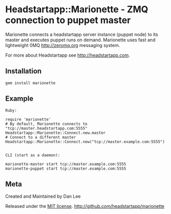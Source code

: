 Headstartapp::Marionette - ZMQ connection to puppet master
============================================================

Marionette connects a headstartapp server instance (puppet node) to its 
master and executes puppet runs on demand. Marionette uses fast and lightweight 
0MQ <http://zeromq.org> messaging system.

For more about Headstartapp see <http://headstartapp.com>.

Installation
------------

    gem install marionette

Example
-------

    Ruby:

    require 'marionette'
    # By default, Marionette connects to "tcp://master.headstartapp.com:5555"
    Headstartapp::Marionette::Connect.new.master
    # Connect to a different master
    Headstartapp::Marionette::Connect.new("tcp://master.example.com:5555").master


    CLI (start as a daemon):

    marionette-master start tcp://master.example.com:5555
    marionette-puppet start tcp://master.example.com:5555


Meta
----

Created and Maintained by Dan Lee

Released under the [MIT license](http://www.opensource.org/licenses/mit-license.php).
<http://github.com/headstartapp/marionette>
